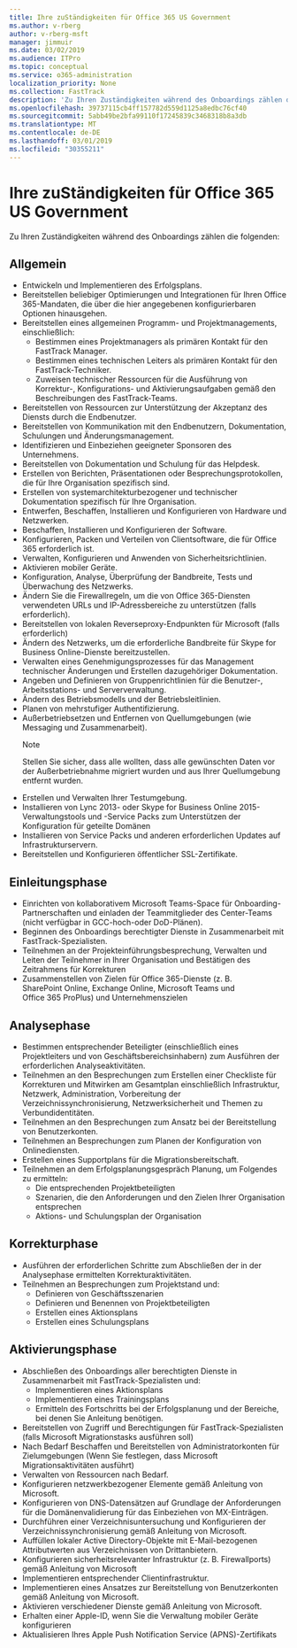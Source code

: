 ```yaml
---
title: Ihre zuStändigkeiten für Office 365 US Government
ms.author: v-rberg
author: v-rberg-msft
manager: jimmuir
ms.date: 03/02/2019
ms.audience: ITPro
ms.topic: conceptual
ms.service: o365-administration
localization_priority: None
ms.collection: FastTrack
description: 'Zu Ihren Zuständigkeiten während des Onboardings zählen die folgenden:'
ms.openlocfilehash: 39737115cb4ff157782d559d1125a8edbc76cf40
ms.sourcegitcommit: 5abb49be2bfa99110f17245839c3468318b8a3db
ms.translationtype: MT
ms.contentlocale: de-DE
ms.lasthandoff: 03/01/2019
ms.locfileid: "30355211"
---
```

# <a name="your-responsibilities-for-office-365-us-government"></a>Ihre zuStändigkeiten für Office 365 US Government

Zu Ihren Zuständigkeiten während des Onboardings zählen die folgenden:
  
## <a name="general"></a>Allgemein

- Entwickeln und Implementieren des Erfolgsplans.   
- Bereitstellen beliebiger Optimierungen und Integrationen für Ihren Office 365-Mandaten, die über die hier angegebenen konfigurierbaren Optionen hinausgehen.    
- Bereitstellen eines allgemeinen Programm- und Projektmanagements, einschließlich:     
  - Bestimmen eines Projektmanagers als primären Kontakt für den FastTrack Manager.   
  - Bestimmen eines technischen Leiters als primären Kontakt für den FastTrack-Techniker.  
  - Zuweisen technischer Ressourcen für die Ausführung von Korrektur-, Konfigurations- und Aktivierungsaufgaben gemäß den Beschreibungen des FastTrack-Teams.   
- Bereitstellen von Ressourcen zur Unterstützung der Akzeptanz des Diensts durch die Endbenutzer.    
- Bereitstellen von Kommunikation mit den Endbenutzern, Dokumentation, Schulungen und Änderungsmanagement.    
- Identifizieren und Einbeziehen geeigneter Sponsoren des Unternehmens.     
- Bereitstellen von Dokumentation und Schulung für das Helpdesk.     
- Erstellen von Berichten, Präsentationen oder Besprechungsprotokollen, die für Ihre Organisation spezifisch sind.     
- Erstellen von systemarchitekturbezogener und technischer Dokumentation spezifisch für Ihre Organisation.     
- Entwerfen, Beschaffen, Installieren und Konfigurieren von Hardware und Netzwerken.    
- Beschaffen, Installieren und Konfigurieren der Software.     
- Konfigurieren, Packen und Verteilen von Clientsoftware, die für Office 365 erforderlich ist.    
- Verwalten, Konfigurieren und Anwenden von Sicherheitsrichtlinien.    
- Aktivieren mobiler Geräte.    
- Konfiguration, Analyse, Überprüfung der Bandbreite, Tests und Überwachung des Netzwerks. 
- Ändern Sie die Firewallregeln, um die von Office 365-Diensten verwendeten URLs und IP-Adressbereiche zu unterstützen (falls erforderlich).
- Bereitstellen von lokalen Reverseproxy-Endpunkten für Microsoft (falls erforderlich)     
- Ändern des Netzwerks, um die erforderliche Bandbreite für Skype for Business Online-Dienste bereitzustellen.   
- Verwalten eines Genehmigungsprozesses für das Management technischer Änderungen und Erstellen dazugehöriger Dokumentation.    
- Angeben und Definieren von Gruppenrichtlinien für die Benutzer-, Arbeitsstations- und Serververwaltung.    
- Ändern des Betriebsmodells und der Betriebsleitlinien.   
- Planen von mehrstufiger Authentifizierung.   
- Außerbetriebsetzen und Entfernen von Quellumgebungen (wie Messaging und Zusammenarbeit). 
    > [!NOTE]
    > Stellen Sie sicher, dass alle wollten, dass alle gewünschten Daten vor der Außerbetriebnahme migriert wurden und aus Ihrer Quellumgebung entfernt wurden.   
- Erstellen und Verwalten Ihrer Testumgebung.  
- Installieren von Lync 2013- oder Skype for Business Online 2015-Verwaltungstools und -Service Packs zum Unterstützen der Konfiguration für geteilte Domänen    
- Installieren von Service Packs und anderen erforderlichen Updates auf Infrastrukturservern.     
- Bereitstellen und Konfigurieren öffentlicher SSL-Zertifikate. 
    
## <a name="initiate-phase"></a>Einleitungsphase

- Einrichten von kollaborativem Microsoft Teams-Space für Onboarding-Partnerschaften und einladen der Teammitglieder des Center-Teams (nicht verfügbar in GCC-hoch-oder DoD-Plänen).   
- Beginnen des Onboardings berechtigter Dienste in Zusammenarbeit mit FastTrack-Spezialisten.    
- Teilnehmen an der Projekteinführungsbesprechung, Verwalten und Leiten der Teilnehmer in Ihrer Organisation und Bestätigen des Zeitrahmens für Korrekturen    
- Zusammenstellen von Zielen für Office 365-Dienste (z. B. SharePoint Online, Exchange Online, Microsoft Teams und Office 365 ProPlus) und Unternehmenszielen
    
## <a name="assess-phase"></a>Analysephase

- Bestimmen entsprechender Beteiligter (einschließlich eines Projektleiters und von Geschäftsbereichsinhabern) zum Ausführen der erforderlichen Analyseaktivitäten.    
- Teilnehmen an den Besprechungen zum Erstellen einer Checkliste für Korrekturen und Mitwirken am Gesamtplan einschließlich Infrastruktur, Netzwerk, Administration, Vorbereitung der Verzeichnissynchronisierung, Netzwerksicherheit und Themen zu Verbundidentitäten. 
- Teilnehmen an den Besprechungen zum Ansatz bei der Bereitstellung von Benutzerkonten.     
- Teilnehmen an Besprechungen zum Planen der Konfiguration von Onlinediensten.    
- Erstellen eines Supportplans für die Migrationsbereitschaft.    
- Teilnehmen an dem Erfolgsplanungsgespräch Planung, um Folgendes zu ermitteln:   
  - Die entsprechenden Projektbeteiligten   
  - Szenarien, die den Anforderungen und den Zielen Ihrer Organisation entsprechen   
  - Aktions- und Schulungsplan der Organisation
    
## <a name="remediate-phase"></a>Korrekturphase

- Ausführen der erforderlichen Schritte zum Abschließen der in der Analysephase ermittelten Korrekturaktivitäten.  
- Teilnehmen an Besprechungen zum Projektstand und:   
  - Definieren von Geschäftsszenarien  
  - Definieren und Benennen von Projektbeteiligten  
  - Erstellen eines Aktionsplans 
  - Erstellen eines Schulungsplans
    
## <a name="enable-phase"></a>Aktivierungsphase

- Abschließen des Onboardings aller berechtigten Dienste in Zusammenarbeit mit FastTrack-Spezialisten und:  
  - Implementieren eines Aktionsplans   
  - Implementieren eines Trainingsplans   
  - Ermitteln des Fortschritts bei der Erfolgsplanung und der Bereiche, bei denen Sie Anleitung benötigen.  
- Bereitstellen von Zugriff und Berechtigungen für FastTrack-Spezialisten (falls Microsoft Migrationstasks ausführen soll)   
- Nach Bedarf Beschaffen und Bereitstellen von Administratorkonten für Zielumgebungen (Wenn Sie festlegen, dass Microsoft Migrationsaktivitäten ausführt)    
- Verwalten von Ressourcen nach Bedarf.     
- Konfigurieren netzwerkbezogener Elemente gemäß Anleitung von Microsoft.    
- Konfigurieren von DNS-Datensätzen auf Grundlage der Anforderungen für die Domänenvalidierung für das Einbeziehen von MX-Einträgen.    
- Durchführen einer Verzeichnisuntersuchung und Konfigurieren der Verzeichnissynchronisierung gemäß Anleitung von Microsoft.   
- Auffüllen lokaler Active Directory-Objekte mit E-Mail-bezogenen Attributwerten aus Verzeichnissen von Drittanbietern.    
- Konfigurieren sicherheitsrelevanter Infrastruktur (z. B. Firewallports) gemäß Anleitung von Microsoft    
- Implementieren entsprechender Clientinfrastruktur.   
- Implementieren eines Ansatzes zur Bereitstellung von Benutzerkonten gemäß Anleitung von Microsoft.    
- Aktivieren verschiedener Dienste gemäß Anleitung von Microsoft.    
- Erhalten einer Apple-ID, wenn Sie die Verwaltung mobiler Geräte konfigurieren   
- Aktualisieren Ihres Apple Push Notification Service (APNS)-Zertifikats
    

  

